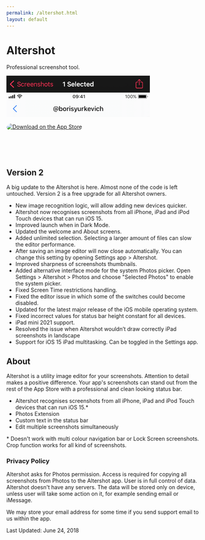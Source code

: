 ```yaml
---
permalink: /altershot.html
layout: default
---
```


<h1 class="appName">Altershot</h1>
<p class="hero">Professional screenshot tool.</p>

<img class="screenshot" src="/images/altershot-bar.png" srcset="/images/altershot-bar_2x.png 2x" alt="Status bar with time 9:41 and full battery." style="width: 375px;">

<a href="https://apps.apple.com/us/app/altershot-status-bar-editor/id911930618?itsct=apps_box_badge&amp;itscg=30200" style="display: inline-block; overflow: hidden; border-radius: 13px; width: 250px; height: 83px;"><img src="https://tools.applemediaservices.com/api/badges/download-on-the-app-store/black/en-us?size=250x83&amp;releaseDate=1417564800" alt="Download on the App Store" style="border-radius: 13px; width: 250px; height: 83px;"></a>

<h2>Version 2</h2>

A big update to the Altershot is here. Almost none of the code is left untouched. Version 2 is a free upgrade for all Altershot owners. 

- New image recognition logic, will allow adding new devices quicker.
- Altershot now recognises screenshots from all iPhone, iPad and iPod Touch devices that can run iOS 15.
- Improved launch when in Dark Mode.
- Updated the welcome and About screens.
- Added unlimited selection. Selecting a larger amount of files can slow the editor performance.
- After saving an image editor will now close automatically. You can change this setting by opening Settings app > Altershot.
- Improved sharpness of screenshots thumbnails.
- Added alternative interface mode for the system Photos picker. Open Settings > Altershot > Photos and choose "Selected Photos" to enable the system picker.
- Fixed Screen Time restrictions handling.
- Fixed the editor issue in which some of the switches could become disabled.
- Updated for the latest major release of the iOS mobile operating system.
- Fixed incorrect values for status bar height constant for all devices.
- iPad mini 2021 support.
- Resolved the issue when Altershot wouldn’t draw correctly iPad screenshots in landscape
- Support for iOS 15 iPad multitasking. Can be toggled in the Settings app.

<h2>About</h2>

<p>
	Altershot is a utility image editor for your screenshots. Attention to detail makes a positive difference. Your app's screenshots can stand out from the rest of the App Store with a professional and clean looking status bar.
</p>
<ul>
	<li>Altershot recognises screenshots from all iPhone, iPad and iPod Touch devices that can run iOS 15.* </li>
	<li>Photos Extension</li>
	<li>Custom text in the status bar</li>
	<li>Edit multiple screenshots simultaneously </li>
</ul>
<p>
	* Doesn't work with multi colour navigation bar or Lock Screen screenshots. Crop function works for all kind of screenshots.
</p>

<h3 id="policy">Privacy Policy</h3>
<p>
	Altershot asks for Photos permission. Access is required for 
	copying all screenshots from Photos to the Altershot app. 
	User is in full control of data. Altershot doesn't have any 
	servers. The data will be stored only on device, unless user 
	will take some action on it, for example sending email or iMessage.
</p>
<p>
	We may store your email address for some time if you send 
	support email to us within the app.
</p>
<p>
	Last Updated: June 24, 2018
</p>
